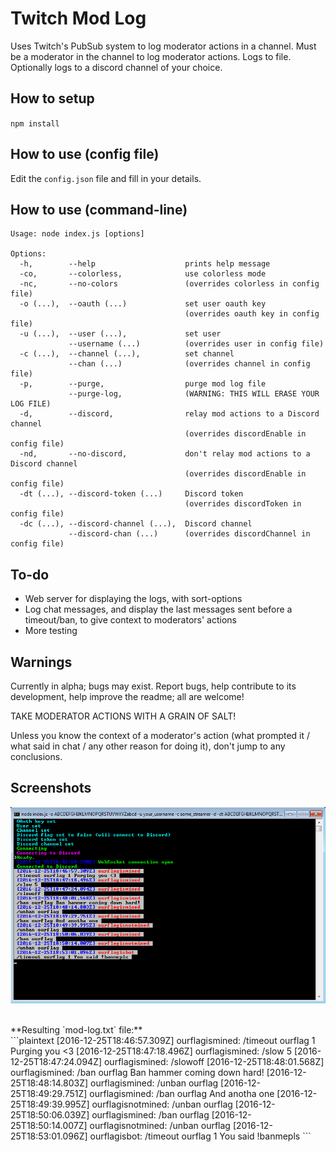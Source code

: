 # Twitch Mod Log

Uses Twitch's PubSub system to log moderator actions in a channel.
Must be a moderator in the channel to log moderator actions.
Logs to file. Optionally logs to a discord channel of your choice.


## How to setup

`npm install`


## How to use (config file)

Edit the `config.json` file and fill in your details.


## How to use (command-line)

```plaintext
Usage: node index.js [options] 

Options:
  -h,        --help                    prints help message
  -co,       --colorless,              use colorless mode
  -nc,       --no-colors               (overrides colorless in config file)
  -o (...),  --oauth (...)             set user oauth key
                                       (overrides oauth key in config file)
  -u (...),  --user (...),             set user
             --username (...)          (overrides user in config file)
  -c (...),  --channel (...),          set channel
             --chan (...)              (overrides channel in config file)
  -p,        --purge,                  purge mod log file
             --purge-log,              (WARNING: THIS WILL ERASE YOUR LOG FILE)
  -d,        --discord,                relay mod actions to a Discord channel
                                       (overrides discordEnable in config file)
  -nd,       --no-discord,             don't relay mod actions to a Discord channel
                                       (overrides discordEnable in config file)
  -dt (...), --discord-token (...)     Discord token
                                       (overrides discordToken in config file)
  -dc (...), --discord-channel (...),  Discord channel
             --discord-chan (...)      (overrides discordChannel in config file)
```


## To-do

- Web server for displaying the logs, with sort-options
- Log chat messages, and display the last messages sent before a timeout/ban, to give context to moderators' actions
- More testing


## Warnings

Currently in alpha; bugs may exist. Report bugs, help contribute to its development, help improve the readme; all are welcome!

TAKE MODERATOR ACTIONS WITH A GRAIN OF SALT!

Unless you know the context of a moderator's action (what prompted it / what  said in chat / any other reason for doing it), don't jump to any conclusions.


## Screenshots

![CLI screenshot](media/screenshot-01.png)

<br>
**Resulting `mod-log.txt` file:**<br>
```plaintext
[2016-12-25T18:46:57.309Z] ourflagismined: /timeout ourflag 1 Purging you <3
[2016-12-25T18:47:18.496Z] ourflagismined: /slow 5
[2016-12-25T18:47:24.094Z] ourflagismined: /slowoff
[2016-12-25T18:48:01.568Z] ourflagismined: /ban ourflag Ban hammer coming down hard!
[2016-12-25T18:48:14.803Z] ourflagismined: /unban ourflag
[2016-12-25T18:49:29.751Z] ourflagismined: /ban ourflag And anotha one
[2016-12-25T18:49:39.995Z] ourflagisnotmined: /unban ourflag
[2016-12-25T18:50:06.039Z] ourflagismined: /ban ourflag
[2016-12-25T18:50:14.007Z] ourflagisnotmined: /unban ourflag
[2016-12-25T18:53:01.096Z] ourflagisbot: /timeout ourflag 1 You said !banmepls
```
